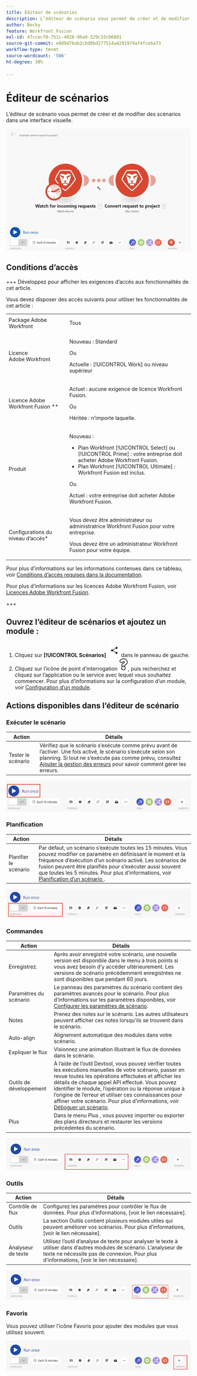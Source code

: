 ```yaml
---
title: Éditeur de scénarios
description: L’éditeur de scénario vous permet de créer et de modifier des scénarios dans une interface visuelle.
author: Becky
feature: Workfront Fusion
exl-id: 47ccecf0-751c-4026-96a9-329c33cb6801
source-git-commit: e0d9d76ab2cbd8bd277514a4291974af4fceba73
workflow-type: tm+mt
source-wordcount: '586'
ht-degree: 30%

---
```


# Éditeur de scénarios

L’éditeur de scénario vous permet de créer et de modifier des scénarios dans une interface visuelle.

![Éditeur de scénarios](assets/scenario-editor.jpg)

## Conditions d’accès

+++ Développez pour afficher les exigences d’accès aux fonctionnalités de cet article.

Vous devez disposer des accès suivants pour utiliser les fonctionnalités de cet article :

<table style="table-layout:auto">
 <col> 
 <col> 
 <tbody> 
  <tr> 
   <td role="rowheader">Package Adobe Workfront</td> 
   <td> <p>Tous</p> </td> 
  </tr> 
  <tr data-mc-conditions=""> 
   <td role="rowheader">Licence Adobe Workfront</td> 
   <td> <p>Nouveau : Standard</p><p>Ou</p><p>Actuelle : [!UICONTROL Work] ou niveau supérieur</p> </td> 
  </tr> 
  <tr> 
   <td role="rowheader">Licence Adobe Workfront Fusion **</td> 
   <td>
   <p>Actuel : aucune exigence de licence Workfront Fusion.</p>
   <p>Ou</p>
   <p>Héritée : n’importe laquelle. </p>
   </td> 
  </tr> 
  <tr> 
   <td role="rowheader">Produit</td> 
   <td>
   <p>Nouveau :</p> <ul><li>Plan Workfront [!UICONTROL Select] ou [!UICONTROL Prime] : votre entreprise doit acheter Adobe Workfront Fusion.</li><li>Plan Workfront [!UICONTROL Ultimate] : Workfront Fusion est inclus.</li></ul>
   <p>Ou</p>
   <p>Actuel : votre entreprise doit acheter Adobe Workfront Fusion.</p>
   </td> 
  </tr>
  <tr data-mc-conditions=""> 
   <td role="rowheader">Configurations du niveau d’accès*</td> 
   <td> 
     <p>Vous devez être administrateur ou administratrice Workfront Fusion pour votre entreprise.</p>
     <p>Vous devez être un administrateur Workfront Fusion pour votre équipe.</p>
   </td> 
  </tr> 
   </td> 
  </tr> 
 </tbody> 
</table>

Pour plus d’informations sur les informations contenues dans ce tableau, voir [Conditions d’accès requises dans la documentation](/help/workfront-fusion/references/licenses-and-roles/access-level-requirements-in-documentation.md).

Pour plus d’informations sur les licences Adobe Workfront Fusion, voir [Licences Adobe Workfront Fusion](/help/workfront-fusion/set-up-and-manage-workfront-fusion/licensing-operations-overview/license-automation-vs-integration.md).

+++

## Ouvrez l’éditeur de scénarios et ajoutez un module :

1. Cliquez sur **[!UICONTROL Scénarios]** ![icône Scénarios](assets/scenarios-icon.png) dans le panneau de gauche.
1. Cliquez sur l’icône de point d’interrogation ![icône de question](assets/question-mark-full-size.png), puis recherchez et cliquez sur l’application ou le service avec lequel vous souhaitez commencer. Pour plus d’informations sur la configuration d’un module, voir [Configuration d’un module](/help/workfront-fusion/create-scenarios/add-modules/configure-a-modules-settings.md).

## Actions disponibles dans l’éditeur de scénario

### Exécuter le scénario

| Action | Détails |
|----------|----------|
| Tester le scénario | Vérifiez que le scénario s’exécute comme prévu avant de l’activer. Une fois activé, le scénario s’exécute selon son planning. Si tout ne s’exécute pas comme prévu, consultez [Ajouter la gestion des erreurs](/help/workfront-fusion/create-scenarios/config-error-handling/error-handling.md) pour savoir comment gérer les erreurs. |

![bouton exécuter le scénario](assets/run-your-scenario.png)

### Planification

| Action | Détails |
|----------|----------|
| Planifier le scénario | Par défaut, un scénario s’exécute toutes les 15 minutes. Vous pouvez modifier ce paramètre en définissant le moment et la fréquence d’exécution d’un scénario activé. Les scénarios de fusion peuvent être planifiés pour s’exécuter aussi souvent que toutes les 5 minutes. Pour plus d’informations, voir [ Planification d’un scénario ](/help/workfront-fusion/create-scenarios/config-scenarios-settings/schedule-a-scenario.md). |

![panneau de planification](assets/scheduling-scenario-editor.png)

### Commandes

| Action | Détails |
|----------|----------|
| Enregistrez. | Après avoir enregistré votre scénario, une nouvelle version est disponible dans le menu à trois points si vous avez besoin d’y accéder ultérieurement. Les versions de scénario précédemment enregistrées ne sont disponibles que pendant 60 jours. |
| Paramètres du scénario | Le panneau des paramètres du scénario contient des paramètres avancés pour le scénario. Pour plus d’informations sur les paramètres disponibles, voir [Configurer les paramètres de scénario](/help/workfront-fusion/create-scenarios/config-scenarios-settings/configure-scenario-settings.md). |
| Notes | Prenez des notes sur le scénario. Les autres utilisateurs peuvent afficher ces notes lorsqu’ils se trouvent dans le scénario. |
| Auto-align | Alignement automatique des modules dans votre scénario. |
| Expliquer le flux | Visionnez une animation illustrant le flux de données dans le scénario. |
| Outils de développement | À l’aide de l’outil Devtool, vous pouvez vérifier toutes les exécutions manuelles de votre scénario, passer en revue toutes les opérations effectuées et afficher les détails de chaque appel API effectué. Vous pouvez identifier le module, l’opération ou la réponse unique à l’origine de l’erreur et utiliser ces connaissances pour affiner votre scénario. Pour plus d’informations, voir [Déboguer un scénario](/help/workfront-fusion/manage-scenarios/debug-a-scenario.md). |
| Plus | Dans le menu Plus , vous pouvez importer ou exporter des plans directeurs et restaurer les versions précédentes du scénario. |

![Panneau Contrôles](assets/controls-editor-scenario.png)

### Outils

| Action | Détails |
|----------|----------|
| Contrôle de flux | Configurez les paramètres pour contrôler le flux de données. Pour plus d’informations, [voir le lien nécessaire]. |
| Outils | La section Outils contient plusieurs modules utiles qui peuvent améliorer vos scénarios. Pour plus d’informations, [voir le lien nécessaire]. |
| Analyseur de texte | Utilisez l’outil d’analyse de texte pour analyser le texte à utiliser dans d’autres modules de scénario. L’analyseur de texte ne nécessite pas de connexion. Pour plus d’informations, [voir le lien nécessaire]. |

![panneau outils](assets/tools-scenario-editor.png)

### Favoris

Vous pouvez utiliser l’icône Favoris pour ajouter des modules que vous utilisez souvent.

![Panneau Favoris](assets/favorites-scenario-editor.png)
